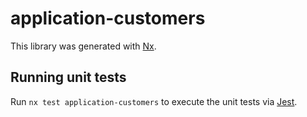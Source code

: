 # application-customers

This library was generated with [Nx](https://nx.dev).

## Running unit tests

Run `nx test application-customers` to execute the unit tests via [Jest](https://jestjs.io).
